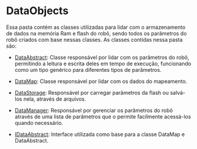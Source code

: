 # DataObjects
Essa pasta contém as classes utilizadas para lidar com o armazenamento de dados na memória Ram e flash do robô, sendo todos os parâmetros do robô criados com base nessas classes. As classes contidas nessa pasta são:

- [DataAbstract](./src/DataAbstract.hpp): Classe responsável por lidar com os parâmetros do robô, permitindo a leitura e escrita deles em tempo de execução, funcionando como um tipo genérico para diferentes tipos de parâmetros. 

- [DataMap](./src/DataMap.hpp): Classe responsável por lidar com os dados do mapeamento.

- [DataStorage](./src/DataStorage.hpp): Responsável por carregar parâmetros da flash ou salvá-los nela, através de arquivos.

- [DataManager](./src/DataManager.hpp): Responsável por gerenciar os parâmetros do robô através de uma lista de parâmetros que o permite facilmente acessá-los quando necessário.

- [IDataAbstract](./src/IDataAbstract.hpp): Interface utilizada como base para a classe DataMap e DataAbstract.